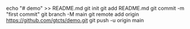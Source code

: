 echo "# demo" >> README.md
git init
git add README.md
git commit -m "first commit"
git branch -M main
git remote add origin https://github.com/gtcts/demo.git
git push -u origin main
